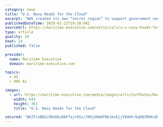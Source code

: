```yaml
---
category: news
title: "U.S. Navy Heads for the Cloud"
excerpt: "AWS created its own “secret region” to support government needs across the ... most importantly, must support the future needs of artificial intelligence and machine learning programs. The current steps by the Navy meet these requirements and promise substantial return on investment. Current Steps Forward by the Navy The DON has pursued ..."
publishedDateTime: 2020-01-21T19:38:00Z
sourceUrl: https://maritime-executive.com/editorials/u-s-navy-heads-for-the-cloud
type: article
quality: 24
heat: 24
published: false

provider:
  name: Maritime Executive
  domain: maritime-executive.com

topics:
  - AI
  - AWS AI

images:
  - url: https://maritime-executive.com/media/images/article/Photos/Navy_Govt_CoastGuard/Navy-computer-racks.9af15f.jpg
    width: 643
    height: 361
    title: "U.S. Navy Heads for the Cloud"

secured: "BKZTcoBBIL90xDbz0AFTaj+USu/J96jUHm6P8EzkxEjjV9UmFrkqHQ396KsQV7T5KYaelUlxa3UNaBGiDaUZAbJEP+OxqdXdIaLhrv75aSCf+4JESkAcRJIkIoI4E/X880B8h78Hbm00dSvc/1K5MfUJ3ltZhiuTZSiEd+4W0BAOdhIEtmG2kTyPw8SI1LPoUT3hlExm31GkDPhDud/EiQpt24C0yneKIWu2IMD3lpv7KSdKoW+kG8rhRRSZGEIcL7P7qaaoWP/tU78rdON6eaWwYaB6F/LZEt9JjoyaDp8=;P+CdHpjwEccqG4eVWDWezw=="
---
```


